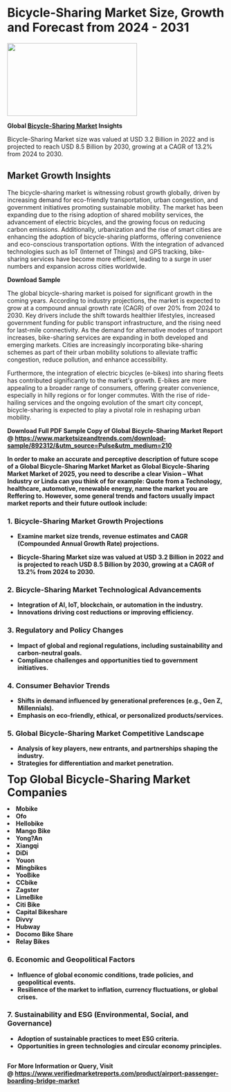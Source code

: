 <H1>Bicycle-Sharing Market Size, Growth and Forecast from 2024 - 2031</H1><img class="aligncenter size-medium wp-image-584254" src="https://thirdeyenews.in/wp-content/uploads/2024/09/Global-Market-Research-300x168.jpeg" alt="" width="300" height="168" /><p><strong>Global&nbsp;<a href="https://www.marketsizeandtrends.com/download-sample/892312/&amp;utm_source=Pulse&amp;utm_medium=210">Bicycle-Sharing Market</a> Insights</strong></p><p>Bicycle-Sharing Market size was valued at USD 3.2 Billion in 2022 and is projected to reach USD 8.5 Billion by 2030, growing at a CAGR of 13.2% from 2024 to 2030.</p><p><h2>Market Growth Insights</h2> <p>The bicycle-sharing market is witnessing robust growth globally, driven by increasing demand for eco-friendly transportation, urban congestion, and government initiatives promoting sustainable mobility. The market has been expanding due to the rising adoption of shared mobility services, the advancement of electric bicycles, and the growing focus on reducing carbon emissions. Additionally, urbanization and the rise of smart cities are enhancing the adoption of bicycle-sharing platforms, offering convenience and eco-conscious transportation options. With the integration of advanced technologies such as IoT (Internet of Things) and GPS tracking, bike-sharing services have become more efficient, leading to a surge in user numbers and expansion across cities worldwide.</p> <p><strong>Download Sample</strong></p> <p>The global bicycle-sharing market is poised for significant growth in the coming years. According to industry projections, the market is expected to grow at a compound annual growth rate (CAGR) of over 20% from 2024 to 2030. Key drivers include the shift towards healthier lifestyles, increased government funding for public transport infrastructure, and the rising need for last-mile connectivity. As the demand for alternative modes of transport increases, bike-sharing services are expanding in both developed and emerging markets. Cities are increasingly incorporating bike-sharing schemes as part of their urban mobility solutions to alleviate traffic congestion, reduce pollution, and enhance accessibility. <p>Furthermore, the integration of electric bicycles (e-bikes) into sharing fleets has contributed significantly to the market's growth. E-bikes are more appealing to a broader range of consumers, offering greater convenience, especially in hilly regions or for longer commutes. With the rise of ride-hailing services and the ongoing evolution of the smart city concept, bicycle-sharing is expected to play a pivotal role in reshaping urban mobility. <p><strong></p><p><span class=""><strong>Download Full PDF Sample Copy of Global Bicycle-Sharing Market Report</strong> @ <a href="https://www.marketsizeandtrends.com/download-sample/892312/&amp;utm_source=Pulse&amp;utm_medium=210" target="_blank">https://www.marketsizeandtrends.com/download-sample/892312/&amp;utm_source=Pulse&amp;utm_medium=210</a></span></p><p>In order to make an accurate and perceptive description of future scope of a Global&nbsp;Bicycle-Sharing Market Market as Global&nbsp;Bicycle-Sharing Market Market of 2025, you need to describe a clear Vision &ndash; What Industry or Linda can you think of for example: Quote from a Technology, healthcare, automotive, renewable energy, name the market you are Reffering to. However, some general trends and factors usually impact market reports and their future outlook include:</p><h3>1.&nbsp;<strong>Bicycle-Sharing Market Growth Projections</strong></h3><ul><li>Examine market size trends, revenue estimates and CAGR (Compounded Annual Growth Rate) projections.</li><li><p>Bicycle-Sharing Market size was valued at USD 3.2 Billion in 2022 and is projected to reach USD 8.5 Billion by 2030, growing at a CAGR of 13.2% from 2024 to 2030.</p></li></ul><h3>2.&nbsp;<strong>Bicycle-Sharing Market Technological Advancements</strong></h3><ul><li>Integration of AI, IoT, blockchain, or automation in the industry.</li><li>Innovations driving cost reductions or improving efficiency.</li></ul><h3>3.&nbsp;<strong>Regulatory and Policy Changes</strong></h3><ul><li>Impact of global and regional regulations, including sustainability and carbon-neutral goals.</li><li>Compliance challenges and opportunities tied to government initiatives.</li></ul><h3>4.&nbsp;<strong>Consumer Behavior Trends</strong></h3><ul><li>Shifts in demand influenced by generational preferences (e.g., Gen Z, Millennials).</li><li>Emphasis on eco-friendly, ethical, or personalized products/services.</li></ul><h3>5.&nbsp;<strong>Global Bicycle-Sharing Market Competitive Landscape</strong></h3><ul><li>Analysis of key players, new entrants, and partnerships shaping the industry.</li><li>Strategies for differentiation and market penetration.</li></ul><p data-pm-slice="1 1 []"><span style="color: inherit; font-family: inherit; font-size: 25px;">Top Global Bicycle-Sharing Market Companies</span></p><div class="" data-test-id=""><p><li>Mobike</li><li> Ofo</li><li> Hellobike</li><li> Mango Bike</li><li> Yong?An</li><li> Xiangqi</li><li> DiDi</li><li> Youon</li><li> Mingbikes</li><li> YooBike</li><li> CCbike</li><li> Zagster</li><li> LimeBike</li><li> Citi Bike</li><li> Capital Bikeshare</li><li> Divvy</li><li> Hubway</li><li> Docomo Bike Share</li><li> Relay Bikes</li></p></div><h3>6.&nbsp;<strong>Economic and Geopolitical Factors</strong></h3><ul><li>Influence of global economic conditions, trade policies, and geopolitical events.</li><li>Resilience of the market to inflation, currency fluctuations, or global crises.</li></ul><h3>7.&nbsp;<strong>Sustainability and ESG (Environmental, Social, and Governance)</strong></h3><ul><li>Adoption of sustainable practices to meet ESG criteria.</li><li>Opportunities in green technologies and circular economy principles.</li></ul><h2><strong style="font-size: 14px;">For More Information or Query, Visit @&nbsp;</strong><a style="background-color: #ffffff; font-size: 14px;" href="https://www.marketsizeandtrends.com/report/bicycle-sharing-market-/" target="_blank">https://www.verifiedmarketreports.com/product/airport-passenger-boarding-bridge-market</a></h2>
